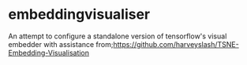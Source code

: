 # embeddingvisualiser
An attempt to configure a standalone version of tensorflow's visual embedder with assistance from;https://github.com/harveyslash/TSNE-Embedding-Visualisation

